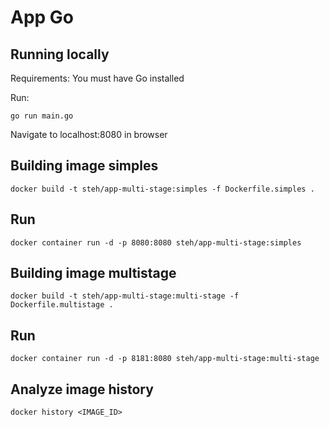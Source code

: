 # App Go

## Running locally

Requirements:
You must have Go installed

Run:
```
go run main.go
```

Navigate to localhost:8080 in browser

## Building image simples

```
docker build -t steh/app-multi-stage:simples -f Dockerfile.simples .
```

## Run
```
docker container run -d -p 8080:8080 steh/app-multi-stage:simples
```

## Building image multistage
```
docker build -t steh/app-multi-stage:multi-stage -f Dockerfile.multistage .
```

## Run
```
docker container run -d -p 8181:8080 steh/app-multi-stage:multi-stage
```

## Analyze image history
```
docker history <IMAGE_ID>
```

